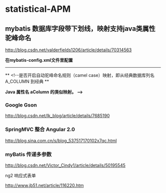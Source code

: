 #  statistical-APM

##  mybatis 数据库字段带下划线，映射支持java类属性驼峰命名

http://blog.csdn.net/valderfields1206/article/details/70314563

**在mybatis-config.xml文件里配置**

****

**<configuration>    <!-- 全局配置 -->    <settings>        <!--允许 JDBC 支持自动生成主键-->        <setting name="useGeneratedKeys" value="false"/>       <!--是否开启自动驼峰命名规则（camel case）映射，即从经典数据库列名 A_COLUMN 到经典 **

**Java 属性名 aColumn 的类似映射。 -->        <setting name="mapUnderscoreToCamelCase" value="true"/>    </settings></configuration>**



### Google Gson

http://blog.csdn.net/lk_blog/article/details/7685190



### SpringMVC 整合 Angular 2.0

http://blog.sina.com.cn/s/blog_537517170102x7qc.html



### myBatis 传递多参数

http://blog.csdn.net/Victor_Cindy1/article/details/50195545





ng2 响应式表单

http://www.jb51.net/article/116220.htm